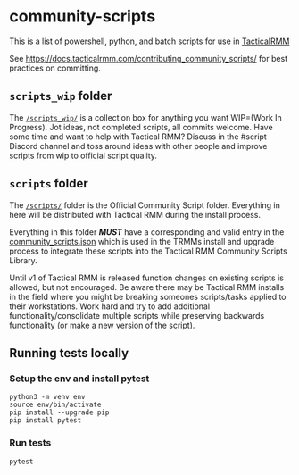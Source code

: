 # community-scripts
This is a list of powershell, python, and batch scripts for use in [TacticalRMM](https://github.com/wh1te909/tacticalrmm)

See <https://docs.tacticalrmm.com/contributing_community_scripts/> for best practices on committing.

## `scripts_wip` folder

The [`/scripts_wip/`](https://github.com/amidaware/community-scripts/tree/main/scripts_wip) is a collection box for anything you want WIP=(Work In Progress). Jot ideas, not completed scripts, all commits welcome. Have some time and want to help with Tactical RMM? Discuss in the #script Discord channel and toss around ideas with other people and improve scripts from wip to official script quality.

## `scripts` folder

The [`/scripts/`](https://github.com/amidaware/community-scripts/tree/main/scripts) folder is the Official Community Script folder. Everything in here will be distributed with Tactical RMM during the install process. 

Everything in this folder **_MUST_** have a corresponding and valid entry in the [community_scripts.json](https://github.com/amidaware/community-scripts/blob/main/community_scripts.json) which is used in the TRMMs install and upgrade process to integrate these scripts into the Tactical RMM Community Scripts Library. 

Until v1 of Tactical RMM is released function changes on existing scripts is allowed, but not encouraged. Be aware there may be Tactical RMM installs in the field where you might be breaking someones scripts/tasks applied to their workstations. Work hard and try to add additional functionality/consolidate multiple scripts while preserving backwards functionality (or make a new version of the script).

## Running tests locally

### Setup the env and install pytest
```
python3 -m venv env
source env/bin/activate
pip install --upgrade pip
pip install pytest
```

### Run tests
```
pytest
```